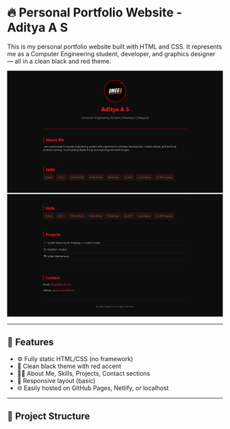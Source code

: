 # 🔥 Personal Portfolio Website - Aditya A S

This is my personal portfolio website built with HTML and CSS. It represents me as a Computer Engineering student, developer, and graphics designer — all in a clean black and red theme.

![screenshot](images/preview.jpg) 
![screenshot](images/preview1.jpg) 

---

## 🚀 Features

- ⚙️ Fully static HTML/CSS (no framework)
- 🖤 Clean black theme with red accent
- 👨‍💻 About Me, Skills, Projects, Contact sections
- 📱 Responsive layout (basic)
- 🌐 Easily hosted on GitHub Pages, Netlify, or localhost

---

## 📂 Project Structure

